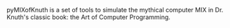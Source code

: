 pyMIXofKnuth is a set of tools to simulate the mythical computer MIX in Dr. Knuth's classic book: the Art of Computer Programming.